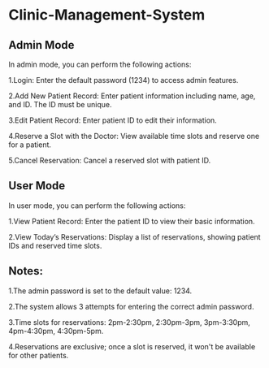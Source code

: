 # Clinic-Management-System

## Admin Mode
In admin mode, you can perform the following actions:

1.Login: Enter the default password (1234) to access admin features.

2.Add New Patient Record: Enter patient information including name, age, and ID. The ID must be unique.

3.Edit Patient Record: Enter patient ID to edit their information.

4.Reserve a Slot with the Doctor: View available time slots and reserve one for a patient.

5.Cancel Reservation: Cancel a reserved slot with patient ID.

## User Mode
In user mode, you can perform the following actions:

1.View Patient Record: Enter the patient ID to view their basic information.

2.View Today’s Reservations: Display a list of reservations, showing patient IDs and reserved time slots.

## Notes:
1.The admin password is set to the default value: 1234.

2.The system allows 3 attempts for entering the correct admin password.

3.Time slots for reservations: 2pm-2:30pm, 2:30pm-3pm, 3pm-3:30pm, 4pm-4:30pm, 4:30pm-5pm.

4.Reservations are exclusive; once a slot is reserved, it won't be available for other patients.
